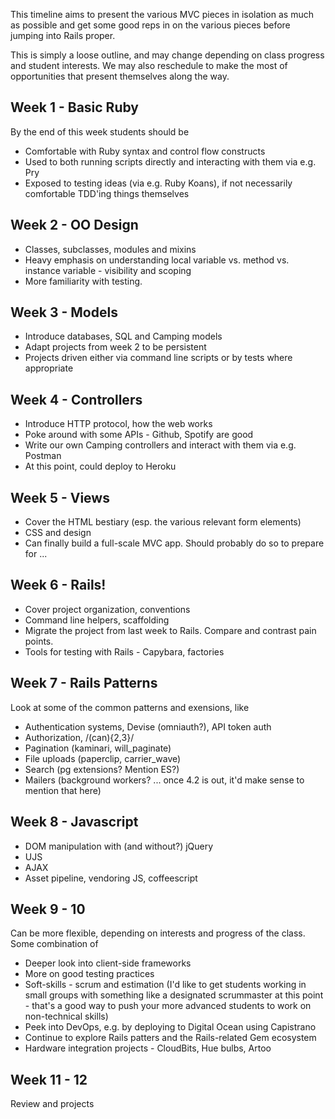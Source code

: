 This timeline aims to present the various MVC pieces in isolation as much as possible and get some good reps in on the various pieces before jumping into Rails proper.

This is simply a loose outline, and may change depending on class progress and student interests. We may also reschedule to make the most of opportunities that present themselves along the way.

## Week 1 - Basic Ruby

By the end of this week students should be

* Comfortable with Ruby syntax and control flow constructs
* Used to both running scripts directly and interacting with them via e.g. Pry
* Exposed to testing ideas (via e.g. Ruby Koans), if not necessarily comfortable TDD'ing things themselves

## Week 2 - OO Design

* Classes, subclasses, modules and mixins
* Heavy emphasis on understanding local variable vs. method vs. instance variable - visibility and scoping
* More familiarity with testing.

## Week 3 - Models

* Introduce databases, SQL and Camping models
* Adapt projects from week 2 to be persistent
* Projects driven either via command line scripts or by tests where appropriate

## Week 4 - Controllers

* Introduce HTTP protocol, how the web works
* Poke around with some APIs - Github, Spotify are good
* Write our own Camping controllers and interact with them via e.g. Postman
* At this point, could deploy to Heroku

## Week 5 - Views

* Cover the HTML bestiary (esp. the various relevant form elements)
* CSS and design
* Can finally build a full-scale MVC app. Should probably do so to prepare for ...

## Week 6 - Rails!

* Cover project organization, conventions
* Command line helpers, scaffolding
* Migrate the project from last week to Rails. Compare and contrast pain points.
* Tools for testing with Rails - Capybara, factories

## Week 7 - Rails Patterns

Look at some of the common patterns and exensions, like

* Authentication systems, Devise (omniauth?), API token auth
* Authorization, /(can){2,3}/
* Pagination (kaminari, will_paginate)
* File uploads (paperclip, carrier_wave)
* Search (pg extensions? Mention ES?)
* Mailers (background workers? ... once 4.2 is out, it'd make sense to mention that here)

## Week 8 - Javascript

* DOM manipulation with (and without?) jQuery
* UJS
* AJAX
* Asset pipeline, vendoring JS, coffeescript

## Week 9 - 10

Can be more flexible, depending on interests and progress of the class. Some combination of

* Deeper look into client-side frameworks
* More on good testing practices
* Soft-skills - scrum and estimation (I'd like to get students working in small groups with something like a designated scrummaster at this point - that's a good way to push your more advanced students to work on non-technical skills)
* Peek into DevOps, e.g. by deploying to Digital Ocean using Capistrano
* Continue to explore Rails patters and the Rails-related Gem ecosystem
* Hardware integration projects - CloudBits, Hue bulbs, Artoo

## Week 11 - 12

Review and projects
